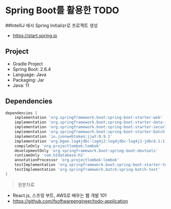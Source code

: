 # Spring Boot를 활용한 TODO

##IntelliJ 에서 Spring Initializr로 프로젝트 생성
- https://start.spring.io

## Project
- Gradle Project
- Spring Boot: 2.6.4
- Language: Java
- Packaging: Jar
- Java: 11

## Dependencies
```groovy
dependencies {
    implementation 'org.springframework.boot:spring-boot-starter-web'
    implementation 'org.springframework.boot:spring-boot-starter-data-jpa'
    implementation 'org.springframework.boot:spring-boot-starter-security'
    implementation 'org.springframework.boot:spring-boot-starter-batch'
    implementation 'io.jsonwebtoken:jjwt:0.9.1'
    implementation 'org.bgee.log4jdbc-log4j2:log4jdbc-log4j2-jdbc4.1:1.16'
    compileOnly 'org.projectlombok:lombok'
    developmentOnly 'org.springframework.boot:spring-boot-devtools'
    runtimeOnly 'com.h2database:h2'
    annotationProcessor 'org.projectlombok:lombok'
    testImplementation 'org.springframework.boot:spring-boot-starter-test'
    testImplementation 'org.springframework.batch:spring-batch-test'
}
```

> 원본자료
* React.js, 스프링 부트, AWS로 배우는 웹 개발 101
* https://github.com/fsoftwareengineer/todo-application